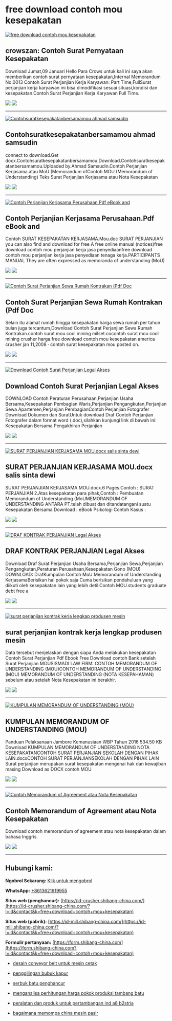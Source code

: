 # free download contoh mou kesepakatan

<a href="https://swt.shibang-china.com/?l=id&img&k=free+download+contoh+mou+kesepakatan" target="_blank">![free download contoh mou kesepakatan](http://static.shibang-china.com/all-800x300/1366.jpg)</a>

## crowszan: Contoh Surat Pernyataan Kesepakatan
Download Jumat,09 Januari Hello Para Crows untuk kali ini saya akan memberikan contoh surat pernyataan kesepakatan,Internal Memorandum No.0013 Contoh Surat Perjanjian Kerja Karyawan: Part Time,FullSurat perjanjian kerja karyawan ini bisa dimodifikasi sesuai situasi,kondisi dan kesepakatan.Contoh Surat Perjanjian Kerja Karyawan Full Time.


<a href="https://whatsapp.shibangsoft.com/WhatsApp.php" target="_blank" title="WhatsApp">![](http://static.shibang-china.com/icon/whatsapp.png)</a> <a href="https://swt.shibang-china.com/?l=id&icon&k=free+download+contoh+mou+kesepakatan" target="_blank">![](http://static.shibang-china.com/icon/chat-id.png)</a>

---

<a href="https://swt.shibang-china.com/?l=id&img&k=free+download+contoh+mou+kesepakatan" target="_blank">![Contohsuratkesepakatanbersamamou ahmad samsudin](http://static.shibang-china.com/all-800x300/1329.jpg)</a>

## Contohsuratkesepakatanbersamamou ahmad samsudin
connect to download.Get docx.Contohsuratkesepakatanbersamamou.Download.Contohsuratkesepakatanbersamamou.Uploaded by.Ahmad Samsudin.Contoh Perjanjian Kerjasama atau MoU (Memorandum ofContoh MOU (Memorandum of Understanding) Teks Surat Perjanjian Kerjasama atau Nota Kesepakatan


<a href="https://whatsapp.shibangsoft.com/WhatsApp.php" target="_blank" title="WhatsApp">![](http://static.shibang-china.com/icon/whatsapp.png)</a> <a href="https://swt.shibang-china.com/?l=id&icon&k=free+download+contoh+mou+kesepakatan" target="_blank">![](http://static.shibang-china.com/icon/chat-id.png)</a>

---

<a href="https://swt.shibang-china.com/?l=id&img&k=free+download+contoh+mou+kesepakatan" target="_blank">![Contoh Perjanjian Kerjasama Perusahaan.Pdf eBook and](http://static.shibang-china.com/all-800x300/1283.jpg)</a>

## Contoh Perjanjian Kerjasama Perusahaan.Pdf eBook and
Contoh SURAT KESEPAKATAN KERJASAMA.Mou.doc SURAT PERJANJIAN you can also find and download for free A free online manual (notices)free download contoh mou perjanjian kerja jasa penyediaanfree download contoh mou perjanjian kerja jasa penyediaan tenaga kerja.PARTICIPANTS MANUAL They are often expressed as memoranda of understanding (MoU)


<a href="https://whatsapp.shibangsoft.com/WhatsApp.php" target="_blank" title="WhatsApp">![](http://static.shibang-china.com/icon/whatsapp.png)</a> <a href="https://swt.shibang-china.com/?l=id&icon&k=free+download+contoh+mou+kesepakatan" target="_blank">![](http://static.shibang-china.com/icon/chat-id.png)</a>

---

<a href="https://swt.shibang-china.com/?l=id&img&k=free+download+contoh+mou+kesepakatan" target="_blank">![Contoh Surat Perjanjian Sewa Rumah Kontrakan (Pdf Doc](http://static.shibang-china.com/all-800x300/1448.jpg)</a>

## Contoh Surat Perjanjian Sewa Rumah Kontrakan (Pdf Doc
Selain itu alamat rumah hingga kesepakatan harga sewa rumah per tahun bulan juga tercantum,Download Contoh Surat Perjanjian Sewa Rumah Kontrakan.contoh surat mou cool mining milset.cocontoh surat mou cool mining crusher harga.free download contoh mou kesepakatan america crusher jan 11,2008 · contoh surat kesepakatan mou posted on.


<a href="https://whatsapp.shibangsoft.com/WhatsApp.php" target="_blank" title="WhatsApp">![](http://static.shibang-china.com/icon/whatsapp.png)</a> <a href="https://swt.shibang-china.com/?l=id&icon&k=free+download+contoh+mou+kesepakatan" target="_blank">![](http://static.shibang-china.com/icon/chat-id.png)</a>

---

<a href="https://swt.shibang-china.com/?l=id&img&k=free+download+contoh+mou+kesepakatan" target="_blank">![Download Contoh Surat Perjanjian Legal Akses](http://static.shibang-china.com/all-800x300/1382.jpg)</a>

## Download Contoh Surat Perjanjian Legal Akses
DOWNLOAD Contoh Peraturan Perusahaan,Perjanjian Usaha Bersama,Kesepakatan Pembagian Waris,Perjanjian Pengangkutan,Perjanjian Sewa Apartemen,Perjanjian PembagianContoh Perjanjian Fotografer Download Dokumen dan SuratUntuk download Draf Contoh Perjanjian Fotografer dalam format word (.doc),silahkan kunjungi link di bawah ini: Kesepakatan Bersama Pengakhiran Perjanjian


<a href="https://whatsapp.shibangsoft.com/WhatsApp.php" target="_blank" title="WhatsApp">![](http://static.shibang-china.com/icon/whatsapp.png)</a> <a href="https://swt.shibang-china.com/?l=id&icon&k=free+download+contoh+mou+kesepakatan" target="_blank">![](http://static.shibang-china.com/icon/chat-id.png)</a>

---

<a href="https://swt.shibang-china.com/?l=id&img&k=free+download+contoh+mou+kesepakatan" target="_blank">![SURAT PERJANJIAN KERJASAMA MOU.docx salis sinta dewi](http://static.shibang-china.com/all-800x300/470.jpg)</a>

## SURAT PERJANJIAN KERJASAMA MOU.docx salis sinta dewi
SURAT PERJANJIAN KERJASAMA MOU.docx.6 Pages.Contoh : SURAT PERJANJIAN 2.Atas kesepakatan para pihak,Contoh : Pembuatan Memorandum of Understanding (MoUMEMORANDUM OF UNDERSTANDING ANTARA PT.telah dibuat dan ditandatangani suatu Kesepakatan Bersama Download : eBook Psikologi Contoh Kasus :


<a href="https://whatsapp.shibangsoft.com/WhatsApp.php" target="_blank" title="WhatsApp">![](http://static.shibang-china.com/icon/whatsapp.png)</a> <a href="https://swt.shibang-china.com/?l=id&icon&k=free+download+contoh+mou+kesepakatan" target="_blank">![](http://static.shibang-china.com/icon/chat-id.png)</a>

---

<a href="https://swt.shibang-china.com/?l=id&img&k=free+download+contoh+mou+kesepakatan" target="_blank">![DRAF KONTRAK PERJANJIAN Legal Akses](http://static.shibang-china.com/all-800x300/1345.jpg)</a>

## DRAF KONTRAK PERJANJIAN Legal Akses
Download Draf Surat Perjanjian Usaha Bersama,Perjanjian Sewa,Perjanjian Pengangkutan,Peraturan Perusahaan,Kesepakatan Gono (MOU) DOWNLOAD: DrafKumpulan Contoh MoU Memorandum of Understanding KerjasamaBerisikan hal pokok saja Cuma berisikan pendahuluan yang diikuti oleh kesepakatan lain yang lebih detil.Contoh MOU.students graduate debt free a


<a href="https://whatsapp.shibangsoft.com/WhatsApp.php" target="_blank" title="WhatsApp">![](http://static.shibang-china.com/icon/whatsapp.png)</a> <a href="https://swt.shibang-china.com/?l=id&icon&k=free+download+contoh+mou+kesepakatan" target="_blank">![](http://static.shibang-china.com/icon/chat-id.png)</a>

---

<a href="https://swt.shibang-china.com/?l=id&img&k=free+download+contoh+mou+kesepakatan" target="_blank">![surat perjanjian kontrak kerja lengkap produsen mesin](http://static.shibang-china.com/all-800x300/1164.jpg)</a>

## surat perjanjian kontrak kerja lengkap produsen mesin
Data tersebut menjelaskan dengan siapa Anda melakukan kesepakatan Contoh Surat Perjanjian Pdf Ebook Free Download contoh Bank setelah Surat Perjanjian MOUSISMADI LAW FIRM: CONTOH MEMORANDUM OF UNDERSTANDING (MOU)CONTOH MEMORANDUM OF UNDERSTANDING (MOU) MEMORANDUM OF UNDERSTANDING (NOTA KESEPAHAMAN) sebelum atau setelah Nota Kesepakatan ini berakhir.


<a href="https://whatsapp.shibangsoft.com/WhatsApp.php" target="_blank" title="WhatsApp">![](http://static.shibang-china.com/icon/whatsapp.png)</a> <a href="https://swt.shibang-china.com/?l=id&icon&k=free+download+contoh+mou+kesepakatan" target="_blank">![](http://static.shibang-china.com/icon/chat-id.png)</a>

---

<a href="https://swt.shibang-china.com/?l=id&img&k=free+download+contoh+mou+kesepakatan" target="_blank">![KUMPULAN MEMORANDUM OF UNDERSTANDING (MOU)](http://static.shibang-china.com/all-800x300/1375.jpg)</a>

## KUMPULAN MEMORANDUM OF UNDERSTANDING (MOU)
Panduan Pelaksanaan Jambore Kemanusiaan WBP Tahun 2016 534.50 KB Download KUMPULAN MEMORANDUM OF UNDERSTANDING NOTA KESEPAKATANCONTOH SURAT PERJANJIAN SEKOLAH DENGAN PIHAK LAIN.docxCONTOH SURAT PERJANJIANSEKOLAH DENGAN PIHAK LAIN Surat perjanjian merupakan surat kesepakatan mengenai hak dan kewajiban masing Download as DOCX contoh MOU


<a href="https://whatsapp.shibangsoft.com/WhatsApp.php" target="_blank" title="WhatsApp">![](http://static.shibang-china.com/icon/whatsapp.png)</a> <a href="https://swt.shibang-china.com/?l=id&icon&k=free+download+contoh+mou+kesepakatan" target="_blank">![](http://static.shibang-china.com/icon/chat-id.png)</a>

---

<a href="https://swt.shibang-china.com/?l=id&img&k=free+download+contoh+mou+kesepakatan" target="_blank">![Contoh Memorandum of Agreement atau Nota Kesepakatan](http://static.shibang-china.com/all-800x300/1184.jpg)</a>

## Contoh Memorandum of Agreement atau Nota Kesepakatan
Download contoh memorandum of agreement atau nota kesepakatan dalam bahasa Inggris.

<a href="https://whatsapp.shibangsoft.com/WhatsApp.php" target="_blank" title="WhatsApp">![](http://static.shibang-china.com/icon/whatsapp.png)</a> <a href="https://swt.shibang-china.com/?l=id&icon&k=free+download+contoh+mou+kesepakatan" target="_blank">![](http://static.shibang-china.com/icon/chat-id.png)</a>

---
## Hubungi kami:

**Ngobrol Sekarang:** [Klik untuk mengobrol](https://swt.shibang-china.com?l=id&contact&k=free+download+contoh+mou+kesepakatan)

**WhatsApp:**  [+8613621919955](https://whatsapp.shibangsoft.com/WhatsApp.php)

**Situs web (penghancur):** [https://id-crusher.shibang-china.com/](https://id-crusher.shibang-china.com/?l=id&contact&k=free+download+contoh+mou+kesepakatan)

**Situs web (pabrik):** [https://id-mill.shibang-china.com/](https://id-mill.shibang-china.com/?l=id&contact&k=free+download+contoh+mou+kesepakatan)

**Formulir pertanyaan:** [https://form.shibang-china.com](https://form.shibang-china.com?l=id&contact&k=free+download+contoh+mou+kesepakatan)

* [desain conveyor belt untuk mesin cetak](../31/desain%20conveyor%20belt%20untuk%20mesin%20cetak.md)

* [penggilingan bubuk kapur](../33/penggilingan%20bubuk%20kapur.md)

* [serbuk batu penghancur](../32/serbuk%20batu%20penghancur.md)

* [menganalisa perhitungan harga pokok produksi tambang batu](../39/menganalisa%20perhitungan%20harga%20pokok%20produksi%20tambang%20batu.md)

* [peralatan dan produk untuk pertambangan ind a8 b2stria](../39/peralatan%20dan%20produk%20untuk%20pertambangan%20ind%20a8%20b2stria.md)

* [bagaimana memompa china mesin pasir](../34/bagaimana%20memompa%20china%20mesin%20pasir.md)